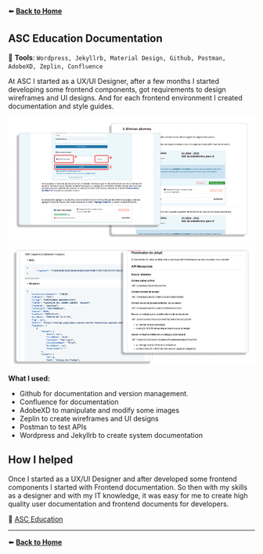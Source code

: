  :arrow_left: **[Back to Home](/README.md)**
 
## ASC Education Documentation

:wrench: **Tools**: `Wordpress, Jekyllrb, Material Design, Github, Postman, AdobeXD, Zeplin, Confluence`

At ASC I started as a UX/UI Designer, after a few months I started developing some frontend components, got requirements to design wireframes and UI designs.
And for each frontend environment I created documentation and style guides.

![](/asceducation/assets/asc_details_1.png)
![](/asceducation/assets/asc_details_2.png)



**What I used:**

- Github for documentation and version management.
- Confluence for documentation
- AdobeXD to manipulate and modify some images
- Zeplin to create wireframes and UI designs
- Postman to test APIs
- Wordpress and Jekyllrb to create system documentation


## How I helped

Once I started as a UX/UI Designer and after developed some frontend components I started with Frontend documentation. So then with my skills as a designer and with my IT knowledge, it was easy for me to create high quality user documentation and frontend documents for developers.


:link: [ASC Education](https://asc.education/ "ASC Education")

------------
 :arrow_left: **[Back to Home](/README.md)**